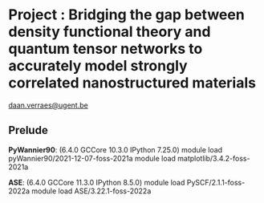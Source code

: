 # Project : Bridging the gap between density functional theory and quantum tensor networks to accurately model strongly correlated nanostructured materials
daan.verraes@ugent.be

## Prelude
**PyWannier90**: (6.4.0 GCCore 10.3.0 IPython 7.25.0)
module load pyWannier90/2021-12-07-foss-2021a
module load matplotlib/3.4.2-foss-2021a

**ASE**: (6.4.0 GCCore 11.3.0 IPython 8.5.0)
module load PySCF/2.1.1-foss-2022a
module load ASE/3.22.1-foss-2022a
